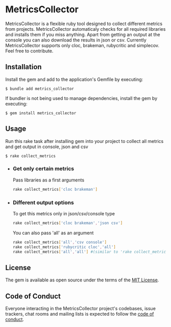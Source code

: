 # MetricsCollector

MetricsCollector is a flexible ruby tool designed to collect different metrics from projects.
MetricsCollector automaticaly checks for all required libraries and installs them if you miss anything.
Apart from getting an output at the console you can also download the results in json or csv.
Currently MetricsCollector supports only cloc, brakeman, rubycritic and simplecov. Feel free to contribute.

## Installation

Install the gem and add to the application's Gemfile by executing:

    $ bundle add metrics_collector

If bundler is not being used to manage dependencies, install the gem by executing:

    $ gem install metrics_collector

## Usage

Run this rake task after installing gem into your project to collect all metrics and get output in console, json and csv

    $ rake collect_metrics

- ### Get only certain metrics

    Pass libraries as a first arguments


    ```sh
    rake collect_metrics['cloc brakeman']
    ```
- ### Different output options

    To get this metrics only in json/csv/console type


    ```sh
    rake collect_metrics['cloc brakeman','json csv']
    ```

    You can also pass 'all' as an argument
    
    ```sh
    rake collect_metrics['all','csv console']
    rake collect_metrics['rubycritic cloc','all']
    rake collect_metrics['all','all'] #(similar to 'rake collect_metrics')
    ```

## License

The gem is available as open source under the terms of the [MIT License](https://opensource.org/licenses/MIT).

## Code of Conduct

Everyone interacting in the MetricsCollector project's codebases, issue trackers, chat rooms and mailing lists is expected to follow the [code of conduct](https://github.com/[USERNAME]/MetricsCollector/blob/master/CODE_OF_CONDUCT.md).
